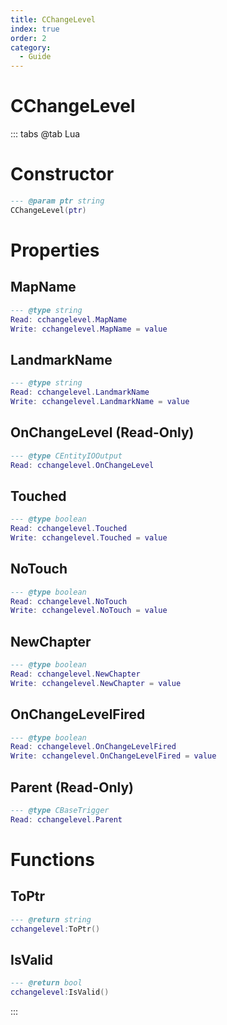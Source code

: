 ```yaml
---
title: CChangeLevel
index: true
order: 2
category:
  - Guide
---
```


# CChangeLevel

::: tabs
@tab Lua
# Constructor
```lua
--- @param ptr string
CChangeLevel(ptr)
```
# Properties
## MapName 
```lua
--- @type string
Read: cchangelevel.MapName
Write: cchangelevel.MapName = value
```
## LandmarkName 
```lua
--- @type string
Read: cchangelevel.LandmarkName
Write: cchangelevel.LandmarkName = value
```
## OnChangeLevel (Read-Only)
```lua
--- @type CEntityIOOutput
Read: cchangelevel.OnChangeLevel
```
## Touched 
```lua
--- @type boolean
Read: cchangelevel.Touched
Write: cchangelevel.Touched = value
```
## NoTouch 
```lua
--- @type boolean
Read: cchangelevel.NoTouch
Write: cchangelevel.NoTouch = value
```
## NewChapter 
```lua
--- @type boolean
Read: cchangelevel.NewChapter
Write: cchangelevel.NewChapter = value
```
## OnChangeLevelFired 
```lua
--- @type boolean
Read: cchangelevel.OnChangeLevelFired
Write: cchangelevel.OnChangeLevelFired = value
```
## Parent (Read-Only)
```lua
--- @type CBaseTrigger
Read: cchangelevel.Parent
```
# Functions
## ToPtr
```lua
--- @return string
cchangelevel:ToPtr()
```
## IsValid
```lua
--- @return bool
cchangelevel:IsValid()
```

:::